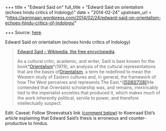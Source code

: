 +++
title = "Edward Said on"
full_title = "Edward Said on orientalism (echoes hindu critics of Indology)"
date = "2014-02-24"
upstream_url = "https://agnimaan.wordpress.com/2014/02/24/edward-said-on-orientalism-echoes-hindu-critics-of-indology/"

+++
Source: [here](https://agnimaan.wordpress.com/2014/02/24/edward-said-on-orientalism-echoes-hindu-critics-of-indology/).

Edward Said on orientalism (echoes hindu critics of Indology)

> [Edward Said – Wikipedia, the free
> encyclopedia](http://en.wikipedia.org/wiki/Edward_Said).
>
> As a cultural critic, academic, and writer, Said is best known for the
> book*[Orientalism](http://en.wikipedia.org/wiki/Orientalism_(book) "Orientalism (book)")*(1978),
> an analysis of the cultural representations that are the bases
> of[Orientalism](http://en.wikipedia.org/wiki/Orientalism "Orientalism"),
> a term he redefined to mean the Western study of Eastern cultures and,
> in general, the framework of how The West perceives and represents The
> East.^([\[5\]](http://en.wikipedia.org/wiki/Edward_Said#cite_note-Ghazoul2007-5)[\[6\]](http://en.wikipedia.org/wiki/Edward_Said#cite_note-6)[\[7\]](http://en.wikipedia.org/wiki/Edward_Said#cite_note-Gentz2009-7)[\[8\]](http://en.wikipedia.org/wiki/Edward_Said#cite_note-Gray2005-8))He
> contended that Orientalist scholarship was, and remains, inextricably
> tied to the imperialist societies that produced it, which makes much
> of the work inherently political, servile to power, and therefore
> intellectually suspect.

Edit: Caveat: Follow Shreevatsa’s link ([comment
below](http://koenraadelst.blogspot.in/search/label/Said%20%7C%20Edward))
to Koenraad Elst’s article explaining that Edward Said’s thesis is
erroneous and counter-productive to hindus.


